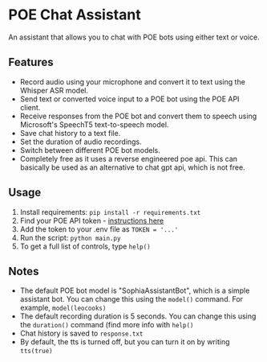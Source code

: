 # POE Chat Assistant

An assistant that allows you to chat with POE bots using either text or voice.

## Features

- Record audio using your microphone and convert it to text using the Whisper ASR model.
- Send text or converted voice input to a POE bot using the POE API client.
- Receive responses from the POE bot and convert them to speech using Microsoft's SpeechT5 text-to-speech model.
- Save chat history to a text file.
- Set the duration of audio recordings.
- Switch between different POE bot models.
- Completely free as it uses a reverse engineered poe api. This can basically be used as an alternative to chat gpt api, which is not free.

## Usage

1. Install requirements: `pip install -r requirements.txt`
2. Find your POE API token - [instructions here](https://github.com/ading2210/poe-api)
3. Add the token to your .env file as `TOKEN = '...'`
4. Run the script: `python main.py`
5. To get a full list of controls, type `help()` 

## Notes
- The default POE bot model is "SophiaAssistantBot", which is a simple assistant bot. You can change this using the `model()` command. For example, `model(leocooks)`
- The default recording duration is 5 seconds. You can change this using the `duration()` command (find more info with `help()`
- Chat history is saved to `response.txt`
- By default, the tts is turned off, but you can turn it on by writing `tts(true)`
